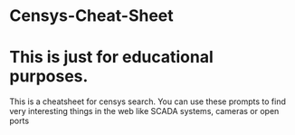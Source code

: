 # Censys-Cheat-Sheet

# This is just for educational purposes. 

This is a cheatsheet for censys search. You can use these prompts to find very interesting things in the web like SCADA systems, cameras or open ports
